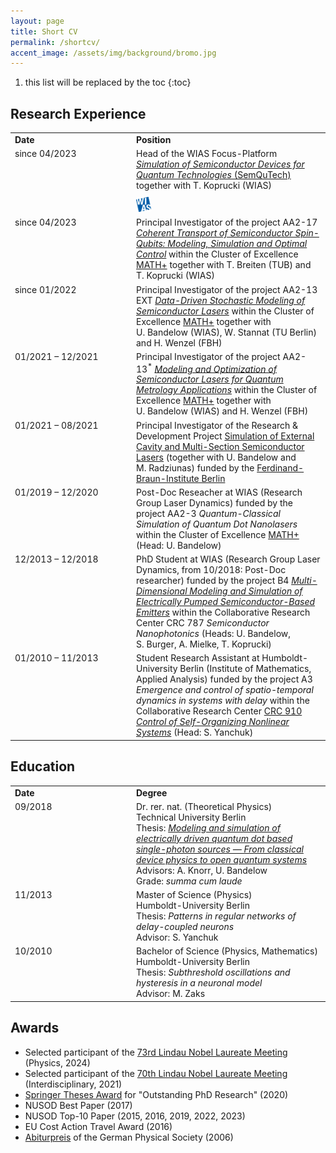 ```yaml
---
layout: page
title: Short CV
permalink: /shortcv/
accent_image: /assets/img/background/bromo.jpg
---
```


<style type="text/css">
	td {
		vertical-align: top;
	}
	img.logo {
		height: 24px;
		padding-top: 10px;
	}
</style>


1. this list will be replaced by the toc
{:toc}



## Research Experience


<table width="100%">
	<tr>
		<td width="180px"><b>Date</b></td>
		<td><b>Position</b></td>
	</tr>
	<tr>
		<td>since 04/2023</td>
		<td>Head of the WIAS Focus-Platform <a href="https://www.wias-berlin.de/research/fps/fp2"><i>Simulation of Semiconductor Devices for Quantum Technologies</i> (SemQuTech)</a> together with T.&nbsp;Koprucki (WIAS)<br />
		<img src="/assets/img/logos/wias.svg" class="logo"/></td>
	</tr>
	<tr>
		<td>since 04/2023</td>
		<td>Principal Investigator of the project AA2-17 <a href="https://mathplus.de/research-2/application-areas/aa2-materials-light-devices/aa2-17/"><i>Coherent Transport of Semiconductor Spin-Qubits: Modeling, Simulation and Optimal Control</i></a> within the Cluster of Excellence <a href="http://www.mathplus.de">MATH+</a> together with T.&nbsp;Breiten (TUB) and T.&nbsp;Koprucki (WIAS)</td>
	</tr>
	<tr>
		<td>since 01/2022</td>
		<td>Principal Investigator of the project AA2-13 EXT <a href="https://mathplus.de/research-2/application-areas/aa2-materials-light-devices/aa2-13/"><i>Data-Driven Stochastic Modeling of Semiconductor Lasers</i></a> within the Cluster of Excellence <a href="http://www.mathplus.de">MATH+</a> together with U.&nbsp;Bandelow (WIAS), W.&nbsp;Stannat (TU Berlin) and H.&nbsp;Wenzel (FBH)</td>
	</tr>
	<tr>
		<td>01/2021 &ndash; 12/2021</td>
		<td>Principal Investigator of the project AA2-13<sup>&ast;</sup> <a href="https://mathplus.de/research-2/application-areas/aa2-materials-light-devices/aa2-13/"><i>Modeling and Optimization of Semiconductor Lasers for Quantum Metrology Applications</i></a> within the Cluster of Excellence <a href="http://www.mathplus.de">MATH+</a> together with U.&nbsp;Bandelow (WIAS) and H.&nbsp;Wenzel (FBH)</td>        
	</tr>
	<tr>
		<td>01/2021 &ndash; 08/2021</td>
		<td>Principal Investigator of the Research &amp; Development Project <a href="https://www.wias-berlin.de/projects/SECMSSL/">Simulation of External Cavity and Multi-Section Semiconductor Lasers</a> (together with U.&nbsp;Bandelow and M.&nbsp;Radziunas) funded by the <a href="https://www.fbh-berlin.de">Ferdinand-Braun-Institute Berlin</a></td>
	</tr>
	<tr>
		<td>01/2019 &ndash; 12/2020</td>
		<td>Post-Doc Reseacher at WIAS (Research Group Laser Dynamics) 
        funded by the project AA2-3 <i>Quantum-Classical Simulation of Quantum Dot Nanolasers</i> within the Cluster of Excellence <a href="http://www.mathplus.de">MATH+</a> (Head: U.&nbsp;Bandelow)</td>
	</tr>
	<tr>
		<td>12/2013 &ndash; 12/2018</td>
		<td>PhD Student at WIAS (Research Group Laser Dynamics, from 10/2018: Post-Doc researcher) funded by the project B4 <i><a href="https://www.wias-berlin.de/projects/sfb787-b4">Multi-Dimensional Modeling and Simulation of Electrically Pumped Semiconductor-Based Emitters</a></i> within the Collaborative Research Center CRC 787 <i>Semiconductor Nanophotonics</i> (Heads: U.&nbsp;Bandelow, S.&nbsp;Burger, A.&nbsp;Mielke, T.&nbsp;Koprucki)</td>
	</tr>
	<tr>
		<td>01/2010 &ndash; 11/2013</td>
		<td>Student Research Assistant at Humboldt-University Berlin (Institute of Mathematics, Applied Analysis) funded by the project A3 <i>Emergence and control of spatio-temporal dynamics in systems with delay</i> within the Collaborative Research Center <a href="https://www.tu.berlin/itp/sfb910">CRC 910 <i>Control of Self-Organizing Nonlinear Systems</i></a> (Head: S.&nbsp;Yanchuk)</td>
	</tr>
</table>



## Education

<table width="100%">
	<tr>
		<td width="180px"><b>Date</b></td>
		<td><b>Degree</b></td>
	</tr>
	<tr>
		<td>09/2018</td>
		<td>Dr. rer. nat. (Theoretical Physics)<br />
			Technical University Berlin<br />
			Thesis: <a href="http://dx.doi.org/10.14279/depositonce-7516"><i>Modeling and simulation of electrically driven quantum dot based single-photon sources &mdash; From classical device physics to open quantum systems</i></a><br />
            Advisors: A.&nbsp;Knorr, U.&nbsp;Bandelow<br />
			Grade: <i>summa cum laude</i>
		</td>
		<!--<td width="120px" style="text-align: center; vertical-align: middle;"><img src="logos/tu_berlin.svg"
				height="52px" /></td>-->
	</tr>
	<tr>
		<td>11/2013</td>
		<td>Master of Science (Physics)<br />
			Humboldt-University Berlin<br />
			Thesis: <i>Patterns in regular networks of delay-coupled neurons</i><br />
            Advisor: S.&nbsp;Yanchuk</td>
		<!--<td style="text-align: center; vertical-align: middle;"><img src="logos/hu_berlin.svg" height="60px" /></td>-->
	</tr>
	<tr>
		<td>10/2010</td>
		<td>Bachelor of Science (Physics, Mathematics)<br />
			Humboldt-University Berlin<br />
			Thesis: <i>Subthreshold oscillations and hysteresis in a neuronal model</i><br />
            Advisor: M.&nbsp;Zaks</td>
		<!--<td style="text-align: center; vertical-align: middle;"><img src="logos/hu_berlin.svg" height="60px" /></td>-->
	</tr>
</table>



## Awards

<ul>
	<li>Selected participant of the <a href="https://www.lindau-nobel.org/">73rd Lindau Nobel Laureate Meeting</a>
		(Physics, 2024)</li>
	<li>Selected participant of the <a href="https://www.lindau-nobel.org/">70th Lindau Nobel Laureate Meeting</a>
		(Interdisciplinary, 2021)</li>
	<li><a href="https://www.springer.com/gp/book/9783030395421">Springer Theses Award</a> for "Outstanding PhD
		Research" (2020)</li>
	<li>NUSOD Best Paper (2017)</li>
	<li>NUSOD Top-10 Paper (2015, 2016, 2019, 2022, 2023)</li>
	<li>EU Cost Action Travel Award (2016)</li>
	<li><a href="https://www.dpg-physik.de/auszeichnungen/dpg-preise/abiturpreis/">Abiturpreis</a> of the German
		Physical Society (2006)</li>
</ul>
